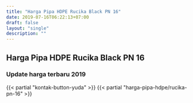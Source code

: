 ```yaml
---
title: "Harga Pipa HDPE Rucika Black PN 16"
date: 2019-07-16T06:22:13+07:00
draft: false
layout: "single"
description: ""
---
```



## Harga Pipa HDPE Rucika Black PN 16
### Update harga terbaru 2019
{{< partial "kontak-button-yuda" >}}
{{< partial "harga-pipa-hdpe/rucika-pn-16" >}}